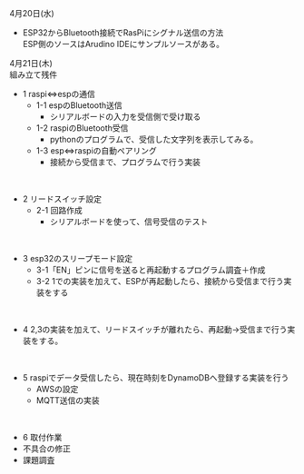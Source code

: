 4月20日(水)  
- ESP32からBluetooth接続でRasPiにシグナル送信の方法  
  ESP側のソースはArudino IDEにサンプルソースがある。
  
4月21日(木)  
 組み立て残件  
 - 1 raspi⇔espの通信  
   - 1-1 espのBluetooth送信  
     - シリアルボードの入力を受信側で受け取る  
   - 1-2 raspiのBluetooth受信  
     - pythonのプログラムで、受信した文字列を表示してみる。  
   - 1-3 esp⇔raspiの自動ペアリング  
     - 接続から受信まで、プログラムで行う実装  
<br> 

 - 2 リードスイッチ設定  
   - 2-1 回路作成  
     - シリアルボードを使って、信号受信のテスト  
<br>

 - 3 esp32のスリープモード設定  
   - 3-1「EN」ピンに信号を送ると再起動するプログラム調査＋作成  
   - 3-2 1での実装を加えて、ESPが再起動したら、接続から受信まで行う実装をする  
<br>

 - 4 2,3の実装を加えて、リードスイッチが離れたら、再起動→受信まで行う実装をする。  
<br>

 - 5 raspiでデータ受信したら、現在時刻をDynamoDBへ登録する実装を行う    
   - AWSの設定  
   - MQTT送信の実装  
<br>

 - 6 取付作業  
  - 不具合の修正  
  - 課題調査  
<br>
